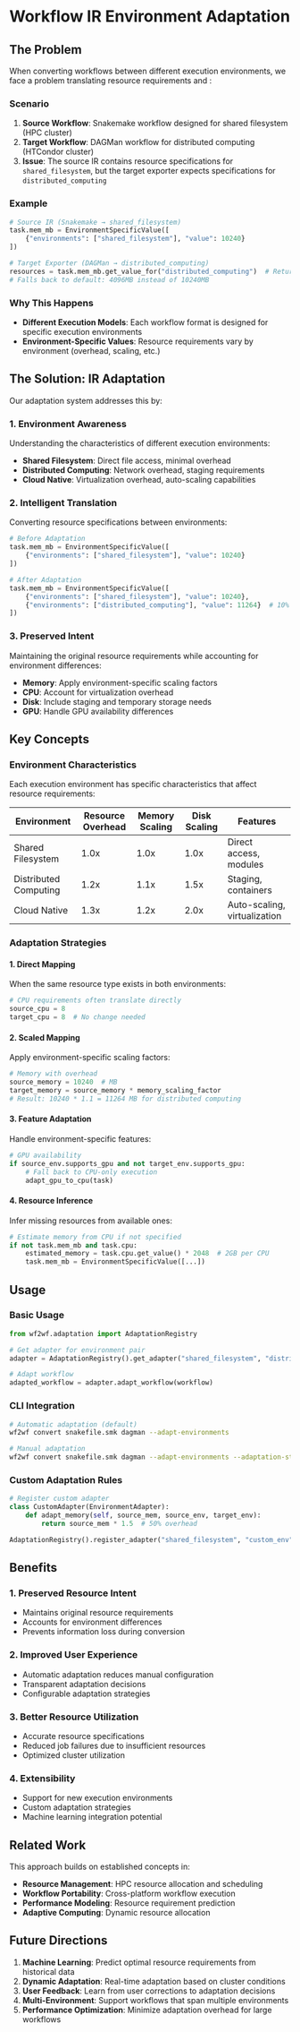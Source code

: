 # Workflow IR Environment Adaptation

## The Problem

When converting workflows between different execution environments, we face a problem translating resource requirements and :

### Scenario
1. **Source Workflow**: Snakemake workflow designed for shared filesystem (HPC cluster)
2. **Target Workflow**: DAGMan workflow for distributed computing (HTCondor cluster)
3. **Issue**: The source IR contains resource specifications for `shared_filesystem`, but the target exporter expects specifications for `distributed_computing`

### Example
```python
# Source IR (Snakemake → shared_filesystem)
task.mem_mb = EnvironmentSpecificValue([
    {"environments": ["shared_filesystem"], "value": 10240}
])

# Target Exporter (DAGMan → distributed_computing)
resources = task.mem_mb.get_value_for("distributed_computing")  # Returns None!
# Falls back to default: 4096MB instead of 10240MB
```

### Why This Happens
- **Different Execution Models**: Each workflow format is designed for specific execution environments
- **Environment-Specific Values**: Resource requirements vary by environment (overhead, scaling, etc.)

## The Solution: IR Adaptation

Our adaptation system addresses this by:

### 1. Environment Awareness
Understanding the characteristics of different execution environments:
- **Shared Filesystem**: Direct file access, minimal overhead
- **Distributed Computing**: Network overhead, staging requirements
- **Cloud Native**: Virtualization overhead, auto-scaling capabilities

### 2. Intelligent Translation
Converting resource specifications between environments:
```python
# Before Adaptation
task.mem_mb = EnvironmentSpecificValue([
    {"environments": ["shared_filesystem"], "value": 10240}
])

# After Adaptation
task.mem_mb = EnvironmentSpecificValue([
    {"environments": ["shared_filesystem"], "value": 10240},
    {"environments": ["distributed_computing"], "value": 11264}  # 10% overhead
])
```

### 3. Preserved Intent
Maintaining the original resource requirements while accounting for environment differences:
- **Memory**: Apply environment-specific scaling factors
- **CPU**: Account for virtualization overhead
- **Disk**: Include staging and temporary storage needs
- **GPU**: Handle GPU availability differences

## Key Concepts

### Environment Characteristics
Each execution environment has specific characteristics that affect resource requirements:

| Environment | Resource Overhead | Memory Scaling | Disk Scaling | Features |
|-------------|------------------|----------------|--------------|----------|
| Shared Filesystem | 1.0x | 1.0x | 1.0x | Direct access, modules |
| Distributed Computing | 1.2x | 1.1x | 1.5x | Staging, containers |
| Cloud Native | 1.3x | 1.2x | 2.0x | Auto-scaling, virtualization |

### Adaptation Strategies

#### 1. Direct Mapping
When the same resource type exists in both environments:
```python
# CPU requirements often translate directly
source_cpu = 8
target_cpu = 8  # No change needed
```

#### 2. Scaled Mapping
Apply environment-specific scaling factors:
```python
# Memory with overhead
source_memory = 10240  # MB
target_memory = source_memory * memory_scaling_factor
# Result: 10240 * 1.1 = 11264 MB for distributed computing
```

#### 3. Feature Adaptation
Handle environment-specific features:
```python
# GPU availability
if source_env.supports_gpu and not target_env.supports_gpu:
    # Fall back to CPU-only execution
    adapt_gpu_to_cpu(task)
```

#### 4. Resource Inference
Infer missing resources from available ones:
```python
# Estimate memory from CPU if not specified
if not task.mem_mb and task.cpu:
    estimated_memory = task.cpu.get_value() * 2048  # 2GB per CPU
    task.mem_mb = EnvironmentSpecificValue([...])
```

## Usage

### Basic Usage
```python
from wf2wf.adaptation import AdaptationRegistry

# Get adapter for environment pair
adapter = AdaptationRegistry().get_adapter("shared_filesystem", "distributed_computing")

# Adapt workflow
adapted_workflow = adapter.adapt_workflow(workflow)
```

### CLI Integration
```bash
# Automatic adaptation (default)
wf2wf convert snakefile.smk dagman --adapt-environments

# Manual adaptation
wf2wf convert snakefile.smk dagman --adapt-environments --adaptation-strategy conservative
```

### Custom Adaptation Rules
```python
# Register custom adapter
class CustomAdapter(EnvironmentAdapter):
    def adapt_memory(self, source_mem, source_env, target_env):
        return source_mem * 1.5  # 50% overhead

AdaptationRegistry().register_adapter("shared_filesystem", "custom_env", CustomAdapter)
```

## Benefits

### 1. Preserved Resource Intent
- Maintains original resource requirements
- Accounts for environment differences
- Prevents information loss during conversion

### 2. Improved User Experience
- Automatic adaptation reduces manual configuration
- Transparent adaptation decisions
- Configurable adaptation strategies

### 3. Better Resource Utilization
- Accurate resource specifications
- Reduced job failures due to insufficient resources
- Optimized cluster utilization

### 4. Extensibility
- Support for new execution environments
- Custom adaptation strategies
- Machine learning integration potential

## Related Work

This approach builds on established concepts in:

- **Resource Management**: HPC resource allocation and scheduling
- **Workflow Portability**: Cross-platform workflow execution
- **Performance Modeling**: Resource requirement prediction
- **Adaptive Computing**: Dynamic resource allocation

## Future Directions

1. **Machine Learning**: Predict optimal resource requirements from historical data
2. **Dynamic Adaptation**: Real-time adaptation based on cluster conditions
3. **User Feedback**: Learn from user corrections to adaptation decisions
4. **Multi-Environment**: Support workflows that span multiple environments
5. **Performance Optimization**: Minimize adaptation overhead for large workflows 